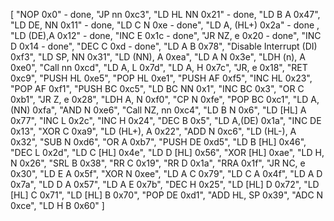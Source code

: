 [
"NOP 0x0" - done,
"JP nn 0xc3",
"LD HL NN 0x21" - done,
"LD B A 0x47",
"LD DE, NN 0x11" - done,
"LD C N 0xe - done",
"LD A, (HL+) 0x2a" - done ,
"LD (DE),A 0x12" - done,
"INC E 0x1c - done",
"JR NZ, e 0x20 - done",
"INC D 0x14 - done",
"DEC C 0xd - done",
"LD A B 0x78",
"Disable Interrupt (DI) 0xf3",
"LD SP, NN 0x31",
"LD (NN), A 0xea",
"LD A N 0x3e",
"LDH (n), A 0xe0",
"Call nn 0xcd",
"LD A, L 0x7d",
"LD A, H 0x7c",
"JR, e 0x18",
"RET 0xc9",
"PUSH HL 0xe5",
"POP HL 0xe1",
"PUSH AF 0xf5",
"INC HL 0x23",
"POP AF 0xf1",
"PUSH BC 0xc5",
"LD BC NN 0x1",
"INC BC 0x3",
"OR C 0xb1",
"JR Z, e 0x28",
"LDH A, N 0xf0",
"CP N 0xfe",
"POP BC 0xc1",
"LD A, (NN) 0xfa",
"AND N 0xe6",
"Call NZ, nn 0xc4",
"LD B N 0x6",
"LD [HL] A 0x77",
"INC L 0x2c",
"INC H 0x24",
"DEC B 0x5",
"LD A,(DE) 0x1a",
"INC DE 0x13",
"XOR C 0xa9",
"LD (HL+), A 0x22",
"ADD N 0xc6",
"LD (HL-), A 0x32",
"SUB N 0xd6",
"OR A 0xb7",
"PUSH DE 0xd5",
"LD B [HL] 0x46",
"DEC L 0x2d",
"LD C [HL] 0x4e",
"LD D [HL] 0x56",
"XOR [HL] 0xae",
"LD H, N 0x26",
"SRL B 0x38",
"RR C 0x19",
"RR D 0x1a",
"RRA 0x1f",
"JR NC, e 0x30",
"LD E A 0x5f",
"XOR N 0xee",
"LD A C 0x79",
"LD C A 0x4f",
"LD A D 0x7a",
"LD D A 0x57",
"LD A E 0x7b",
"DEC H 0x25",
"LD [HL] D 0x72",
"LD [HL] C 0x71",
"LD [HL] B 0x70",
"POP DE 0xd1",
"ADD HL, SP 0x39",
"ADC N 0xce",
"LD H B 0x60"
]

